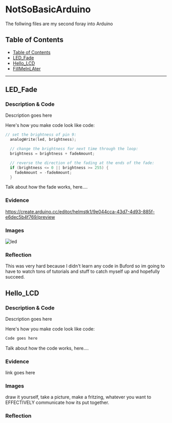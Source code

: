 # NotSoBasicArduino
 The follwing files are my second foray into Arduino
 
 
## Table of Contents
* [Table of Contents](#TableOfContents)
* [LED_Fade](#LED_Fade)
* [Hello_LCD](#Hello_LCD)
* [FillMeInLAter](#FillMeInLAter)
---

## LED_Fade

### Description & Code
Description goes here

Here's how you make code look like code:

```C++
// set the brightness of pin 9:
  analogWrite(led, brightness);

  // change the brightness for next time through the loop:
  brightness = brightness + fadeAmount;

  // reverse the direction of the fading at the ends of the fade:
  if (brightness <= 0 || brightness >= 255) {
    fadeAmount = -fadeAmount;
  }
```
Talk about how the fade works, here....

### Evidence
https://create.arduino.cc/editor/helmstk1/9e044cca-43d7-4d93-885f-e6dec5b4f769/preview

### Images
![led](https://user-images.githubusercontent.com/71342179/105392979-d1c83a80-5be9-11eb-94cc-38b8c1660e23.png)

### Reflection

This was very hard because I didn't learn any code in Buford so im going to have to watch tons of tutorials and stuff to catch myself up and hopefully succeed.

## Hello_LCD

### Description & Code
Description goes here

Here's how you make code look like code:

```C++
Code goes here
```
Talk about how the code works, here....

### Evidence
link goes here

### Images
draw it yourself, take a picture, make a fritzing, whatever you want to EFFECTIVELY communicate how its put together.

### Reflection

